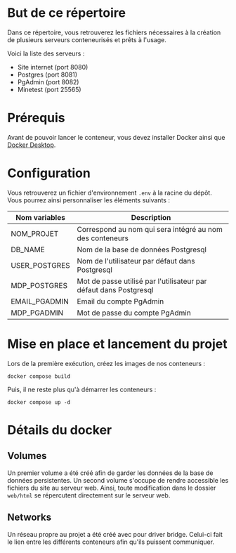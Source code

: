# But de ce répertoire
Dans ce répertoire, vous retrouverez les fichiers 
nécessaires à la création de plusieurs serveurs conteneurisés 
et prêts à l'usage.

Voici la liste des serveurs :
- Site internet (port 8080)
- Postgres (port 8081)
- PgAdmin (port 8082)
- Minetest (port 25565)

# Prérequis
Avant de pouvoir lancer le conteneur, vous devez installer Docker ainsi que 
[Docker Desktop](https://www.docker.com/products/docker-desktop/).

# Configuration
Vous retrouverez un fichier d'environnement `.env` à la racine du dépôt.<br/>
Vous pourrez ainsi personnaliser les éléments suivants :

| Nom variables | Description                                                       |
|---------------|-------------------------------------------------------------------|
| NOM_PROJET    | Correspond au nom qui sera intégré au nom des conteneurs          |
| DB_NAME       | Nom de la base de données Postgresql                              |
| USER_POSTGRES | Nom de l'utilisateur par défaut dans Postgresql                   |
| MDP_POSTGRES  | Mot de passe utilisé par l'utilisateur par défaut dans Postgresql |
| EMAIL_PGADMIN | Email du compte PgAdmin                                           |
| MDP_PGADMIN   | Mot de passe du compte PgAdmin                                    |

# Mise en place et lancement du projet
Lors de la première exécution, créez les images de nos conteneurs :
```shell
docker compose build
```
Puis, il ne reste plus qu'à démarrer les conteneurs :
```shell
docker compose up -d
```
# Détails du docker
## Volumes
Un premier volume a été créé afin de garder les données de la base de données
persistentes.
Un second volume s'occupe de rendre accessible les fichiers du site au serveur
web. Ainsi, toute modification dans le dossier `web/html` se répercutent directement
sur le serveur web.
## Networks
Un réseau propre au projet a été créé avec pour driver bridge. Celui-ci fait le
lien entre les différents conteneurs afin qu'ils puissent communiquer.
